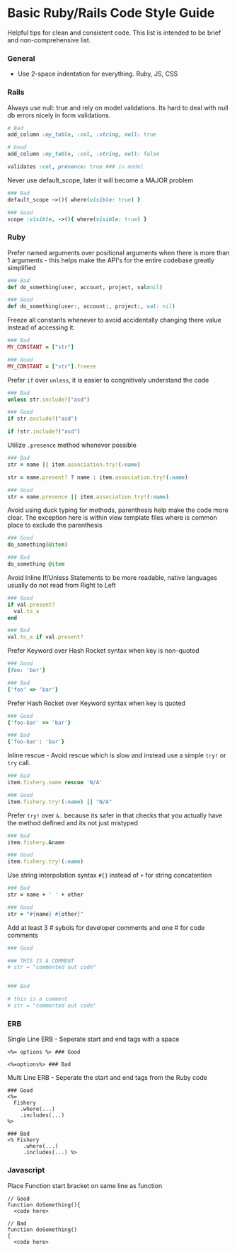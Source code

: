 # Basic Ruby/Rails Code Style Guide

Helpful tips for clean and consistent code. This list is intended to be brief and non-comprehensive list.

### General

- Use 2-space indentation for everything. Ruby, JS, CSS


### Rails

Always use null: true and rely on model validations. Its hard to deal with null db errors nicely in form validations.

```ruby
# Bad
add_column :my_table, :col, :string, null: true

# Good
add_column :my_table, :col, :string, null: false

validates :col, presence: true ### in model
```


Never use default_scope, later it will become a MAJOR problem

```ruby
### Bad
default_scope ->(){ where(visible: true) }

### Good
scope :visible, ->(){ where(visible: true) }
```


### Ruby

Prefer named arguments over positional arguments when there is more than 1 arguments - this helps make the API's for the entire codebase greatly simplified

```ruby
### Bad
def do_something(user, account, project, val=nil)

### Good
def do_something(user:, account:, project:, val: nil)
```


Freeze all constants whenever to avoid accidentally changing there value instead of accessing it.

```ruby
### Bad
MY_CONSTANT = ["str"]

### Good
MY_CONSTANT = ["str"].freeze
```

Prefer `if` over `unless`, it is easier to congnitively understand the code

```ruby
### Bad
unless str.include?("asd")

### Good
if str.exclude?("asd")

if !str.include?("asd")
```


Utilize `.presence` method whenever possible

```ruby
### Bad
str = name || item.association.try!(:name)

str = name.present? ? name : item.association.try!(:name)

### Good
str = name.presence || item.association.try!(:name)
```

Avoid using duck typing for methods, parenthesis help make the code more clear. The exception here is within view template files where is common place to exclude the parenthesis

```ruby
### Good
do_something(@item)

### Bad
do_something @item
````

Avoid Inline If/Unless Statements to be more readable, native languages usually do not read from Right to Left

```ruby
### Good
if val.present?
  val.to_a
end

### Bad
val.to_a if val.present?
```

Prefer Keyword over Hash Rocket syntax when key is non-quoted

```ruby
### Good
{foo: 'bar'}

### Bad
{'foo' => 'bar'}
```

Prefer Hash Rocket over Keyword syntax when key is quoted

```ruby
### Good
{'foo-bar' => 'bar'}

### Bad
{'foo-bar': 'bar'}
```

Inline rescue - Avoid rescue which is slow and instead use a simple `try!` or `try` call.

```ruby
### Bad
item.fishery.name rescue 'N/A'

### Good
item.fishery.try!(:name) || "N/A"
```

Prefer `try!` over `&.` because its safer in that checks that you actually have the method defined and its not just mistyped

```ruby
### Bad
item.fishery.&name

### Good
item.fishery.try!(:name)
```


Use string interpolation syntax `#{}` instead of `+` for string concatention

```ruby
### Bad
str = name + ' ' + other

### Good
str = "#{name} #{other}"
```


Add at least 3 # sybols for developer comments and one # for code comments

```ruby
### Good

### THIS IS A COMMENT
# str = "commented out code"


### Bad

# this is a comment
# str = "commented out code"
```


### ERB

Single Line ERB - Seperate start and end tags with a space

```
<%= options %> ### Good

<%=options%> ### Bad
```

Multi Line ERB - Seperate the start and end tags from the Ruby code

```erb
### Good
<%=
  Fishery
    .where(...)
    .includes(...)
%>

### Bad
<% Fishery
     .where(...)
     .includes(...) %>
```

### Javascript

Place Function start bracket on same line as function

```javscript
// Good
function doSomething(){
  <code here>

// Bad
function doSomething()
{
  <code here>
```
